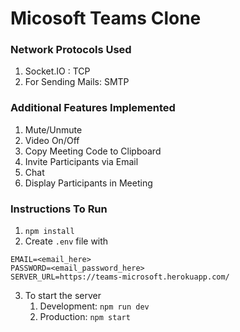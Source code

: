 # Micosoft Teams Clone

### Network Protocols Used
1. Socket.IO : TCP
2. For Sending Mails: SMTP

### Additional Features Implemented
1. Mute/Unmute
2. Video On/Off
3. Copy Meeting Code to Clipboard
4. Invite Participants via Email
5. Chat
6. Display Participants in Meeting

### Instructions To Run
1. `npm install`
2. Create `.env` file with
```
EMAIL=<email_here>
PASSWORD=<email_password_here>
SERVER_URL=https://teams-microsoft.herokuapp.com/
```
3.  To start the server
    1. Development: `npm run dev`
    2. Production: `npm start`
